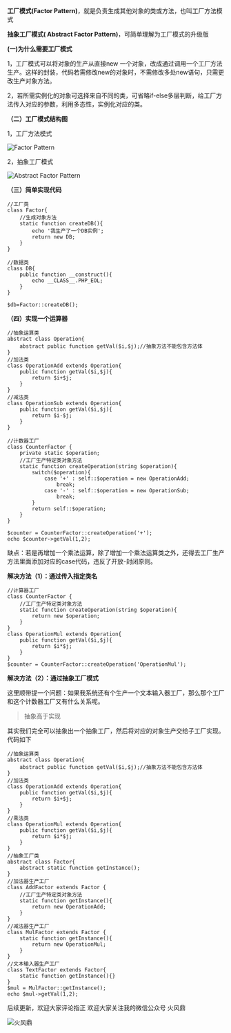 **工厂模式(Factor Pattern)**，就是负责生成其他对象的类或方法，也叫工厂方法模式

**抽象工厂模式( Abstract Factor Pattern)**，可简单理解为工厂模式的升级版

**(一)为什么需要工厂模式**

1，工厂模式可以将对象的生产从直接new 一个对象，改成通过调用一个工厂方法生产。这样的封装，代码若需修改new的对象时，不需修改多处new语句，只需更改生产对象方法。

2，若所需实例化的对象可选择来自不同的类，可省略if-else多层判断，给工厂方法传入对应的参数，利用多态性，实例化对应的类。

**（二）工厂模式结构图**

1，工厂方法模式

![Factor Pattern](http://upload-images.jianshu.io/upload_images/5261067-158e6d7f276a3316.png?imageMogr2/auto-orient/strip%7CimageView2/2/w/1240)


2，抽象工厂模式

![Abstract Factor Pattern](http://upload-images.jianshu.io/upload_images/5261067-ab7b6a84219683e0.png?imageMogr2/auto-orient/strip%7CimageView2/2/w/1240)

**（三）简单实现代码**

```
//工厂类
class Factor{   
    //生成对象方法
    static function createDB(){
        echo '我生产了一个DB实例';
        return new DB;
    }
}

//数据类
class DB{
    public function __construct(){
        echo __CLASS__.PHP_EOL;
    }
}

$db=Factor::createDB();
```

 
**（四）实现一个运算器**

```
//抽象运算类
abstract class Operation{
    abstract public function getVal($i,$j);//抽象方法不能包含方法体
}
//加法类
class OperationAdd extends Operation{
    public function getVal($i,$j){
        return $i+$j;
    }
}
//减法类
class OperationSub extends Operation{
    public function getVal($i,$j){
        return $i-$j;
    }
}

//计数器工厂
class CounterFactor {
    private static $operation;
    //工厂生产特定类对象方法
    static function createOperation(string $operation){
        switch($operation){
            case '+' : self::$operation = new OperationAdd;
                break;
            case '-' : self::$operation = new OperationSub;
                break;
        }
        return self::$operation;
    }
}

$counter = CounterFactor::createOperation('+');
echo $counter->getVal(1,2);
```

缺点：若是再增加一个乘法运算，除了增加一个乘法运算类之外，还得去工厂生产方法里面添加对应的case代码，违反了开放-封闭原则。

**解决方法（1）：通过传入指定类名**

```
//计算器工厂
class CounterFactor {
    //工厂生产特定类对象方法
    static function createOperation(string $operation){
        return new $operation;
    }
}
class OperationMul extends Operation{
    public function getVal($i,$j){
        return $i*$j;
    }
}
$counter = CounterFactor::createOperation('OperationMul');
```

**解决方法（2）：通过抽象工厂模式**

这里顺带提一个问题：如果我系统还有个生产一个文本输入器工厂，那么那个工厂和这个计数器工厂又有什么关系呢。

> 抽象高于实现

其实我们完全可以抽象出一个抽象工厂，然后将对应的对象生产交给子工厂实现。代码如下

```
//抽象运算类
abstract class Operation{
    abstract public function getVal($i,$j);//抽象方法不能包含方法体
}
//加法类
class OperationAdd extends Operation{
    public function getVal($i,$j){
        return $i+$j;
    }
}
//乘法类
class OperationMul extends Operation{
    public function getVal($i,$j){
        return $i*$j;
    }
}
//抽象工厂类
abstract class Factor{
    abstract static function getInstance();
}
//加法器生产工厂
class AddFactor extends Factor {
    //工厂生产特定类对象方法
    static function getInstance(){
        return new OperationAdd;
    }
}
//减法器生产工厂
class MulFactor extends Factor {
    static function getInstance(){
        return new OperationMul;
    }
}
//文本输入器生产工厂
class TextFactor extends Factor{
    static function getInstance(){}
}
$mul = MulFactor::getInstance();
echo $mul->getVal(1,2);
```


后续更新，欢迎大家评论指正
欢迎大家关注我的微信公众号 火风鼎

![火风鼎](http://upload-images.jianshu.io/upload_images/5261067-e41dd2eb70ab0fe7.jpg?imageMogr2/auto-orient/strip%7CimageView2/2/w/1240)

